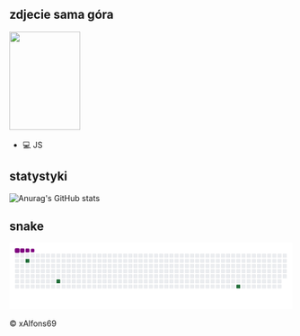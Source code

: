 ## zdjecie sama góra

<a href= "#"><img width= "50%" src="https://i.imgur.com/2IJTZZc.png" height="175px"/></a>


  - 💻 JS

## statystyki

![Anurag's GitHub stats](https://github-readme-stats.vercel.app/api?username=xAlfons69&show_icons=true&theme=github_dark)


## snake

![snake gif](https://github.com/xAlfons69/xAlfons69/blob/output/github-contribution-grid-snake.gif)

© xAlfons69
